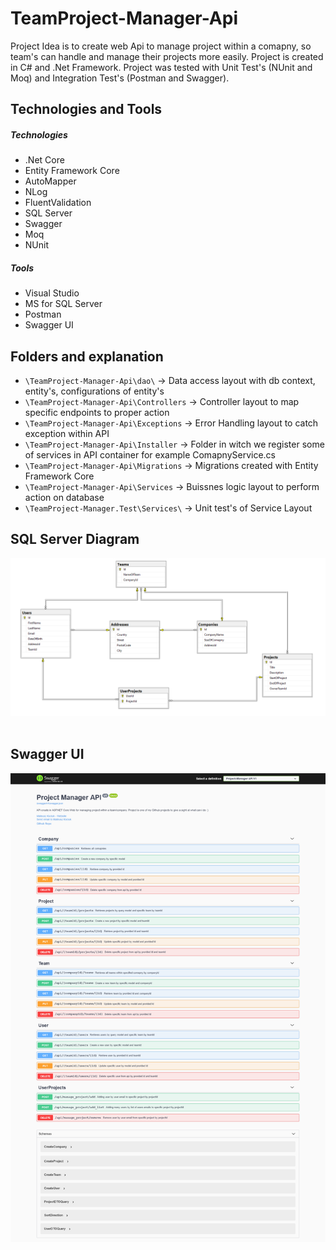 ﻿# TeamProject-Manager-Api
Project Idea is to create web Api to manage project within a comapny, so team's can handle and manage their projects more easily.
Project is created in C# and .Net Framework. Project was tested with Unit Test's (NUnit and Moq) and Integration Test's (Postman and Swagger).


## Technologies and Tools

##### Technologies
* .Net Core
* Entity Framework Core
* AutoMapper
* NLog
* FluentValidation
* SQL Server
* Swagger
* Moq
* NUnit

##### Tools
* Visual Studio
* MS for SQL Server
* Postman
* Swagger UI

## Folders and explanation

* `\TeamProject-Manager-Api\dao\` -> Data access layout with db context, entity's, configurations of entity's
* `\TeamProject-Manager-Api\Controllers` -> Controller layout to map specific endpoints to proper action
* `\TeamProject-Manager-Api\Exceptions` -> Error Handling layout to catch exception within API
* `\TeamProject-Manager-Api\Installer` -> Folder in witch we register some of services in API container for example ComapnyService.cs
* `\TeamProject-Manager-Api\Migrations` -> Migrations created with Entity Framework Core
* `\TeamProject-Manager-Api\Services` -> Buissnes logic layout to perform action on database
* `\TeamProject-Manager.Test\Services\` -> Unit test's of Service Layout

## SQL Server Diagram
![Alt text](TeamProject-Manager-Api/markdown/images/MSSQL.png "sqlServer")
<br>
<br>
## Swagger UI
![Alt text](TeamProject-Manager-Api/markdown/images/SwaggerUI.png "sqlServer")

